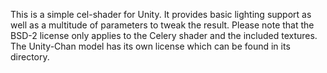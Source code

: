 This is a simple cel-shader for Unity. It provides basic lighting support as well as a multitude of parameters to tweak the result.
Please note that the BSD-2 license only applies to the Celery shader and the included textures. The Unity-Chan model has its own license which can be found in its directory.